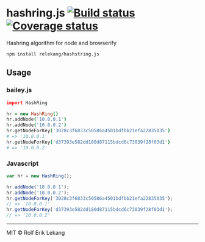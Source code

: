 # hashring.js [![Build status](https://ci.frigg.io/badges/relekang/hashring.js/)](https://ci.frigg.io/relekang/hashring.js/last/) [![Coverage status](https://ci.frigg.io/badges/coverage/relekang/hashring.js/)](https://ci.frigg.io/relekang/hashring.js/last/)


Hashring algorithm for node and browserify

```
npm install relekang/hashstring.js
```
## Usage
### bailey.js
```coffee
import HashRing

hr = new HashRing()
hr.addNode('10.0.0.1')
hr.addNode('10.0.0.2')
hr.getNodeForKey('3028c3f6833c50586a4501bdfbb21efa22835035')
# => '10.0.0.1'
hr.getNodeForKey('d37393e582dd180d87115bdcd6c73039f28f03d1')
# => '10.0.0.2'
```

### Javascript
```javascript
var hr = new HashRing();

hr.addNode('10.0.0.1');
hr.addNode('10.0.0.2');
hr.getNodeForKey('3028c3f6833c50586a4501bdfbb21efa22835035');
// => '10.0.0.1'
hr.getNodeForKey('d37393e582dd180d87115bdcd6c73039f28f03d1');
// => '10.0.0.2'
```
----------------------

MIT © Rolf Erik Lekang
